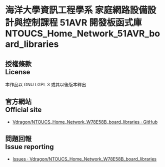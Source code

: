 海洋大學資訊工程學系 家庭網路設備設計與控制課程 51AVR 開發板函式庫<br />NTOUCS_Home_Network_51AVR_board_libraries
===============================================================================
## 授權條款<br />License ##
本作品以 GNU LGPL 3 或其以後版本釋出

## 官方網站<br /> Official site ##
* [Vdragon/NTOUCS_Home_Network_W78E58B_board_libraries · GitHub](https://github.com/Vdragon/NTOUCS_Home_Network_W78E58B_board_libraries)

## 問題回報<br /> Issue reporting ##
* [Issues · Vdragon/NTOUCS_Home_Network_W78E58B_board_libraries](
https://github.com/Vdragon/NTOUCS_Home_Network_W78E58B_board_libraries/issues)


